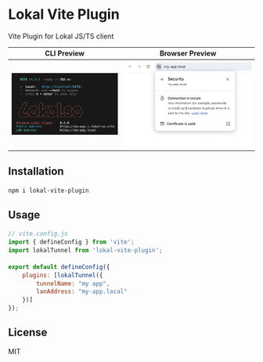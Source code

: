 # Lokal Vite Plugin

Vite Plugin for Lokal JS/TS client

| CLI Preview | Browser Preview |
|---|---|
| ![CLI Preview](screenshot1.png)  | ![Browser Preview](screenshot2.png) |

## Installation

```sh
npm i lokal-vite-plugin
```

## Usage

```javascript
// vite.config.js
import { defineConfig } from 'vite';
import lokalTunnel from 'lokal-vite-plugin';

export default defineConfig({
	plugins: [lokalTunnel({
		tunnelName: "my app",
		lanAddress: "my-app.local"
	})]
});
```

## License

MIT
